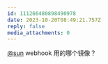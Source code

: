 ```yaml
---
id: 111266480898490978
date: 2023-10-20T08:49:21.757Z
reply: false
media_attachments: 0
---
```


[@sun](https://jiong.us/@sun) webhook 用的哪个镜像？

